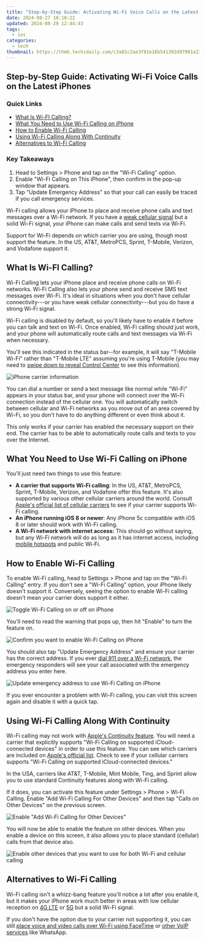```yaml
---
title: "Step-by-Step Guide: Activating Wi-Fi Voice Calls on the Latest iPhones"
date: 2024-08-27 18:10:22
updated: 2024-08-29 12:44:43
tags:
  - ios
categories:
  - tech
thumbnail: https://thmb.techidaily.com/c3a01c2ae3f81e16b541392d97981a23b54ae2c3ac66e84b016298cd54b25a5e.jpg
---
```


## Step-by-Step Guide: Activating Wi-Fi Voice Calls on the Latest iPhones

### Quick Links

* [What Is Wi-FI Calling?](https://bypass-frp.techidaily.com/in-2024-ultimate-guide-on-vivo-y56-5g-frp-bypass-by-drfone-android/)
* [What You Need to Use Wi-Fi Calling on iPhone](https://facebook-video-footage.techidaily.com/updated-tips-and-tricks-for-creating-engaging-collab-videos-on-youtube/)
* [How to Enable Wi-Fi Calling](https://location-social.techidaily.com/in-2024-edit-and-send-fake-location-on-telegram-for-your-apple-iphone-11-pro-max-in-3-ways-drfone-by-drfone-virtual-ios/)
* [Using Wi-Fi Calling Along With Continuity](https://techidaily.com/how-to-transfer-whatsapp-from-apple-iphone-6-to-other-iphone-11-pro-max-devices-drfone-by-drfone-transfer-whatsapp-from-ios-transfer-whatsapp-from-ios/)
* [Alternatives to Wi-Fi Calling](https://on-screen-recording.techidaily.com/updated-essential-free-nintendo-switch-games-for-2024/)

### Key Takeaways

1. Head to Settings > Phone and tap on the "Wi-Fi Calling" option.
2. Enable "Wi-Fi Calling on This iPhone", then confirm in the pop-up window that appears.
3. Tap "Update Emergency Address" so that your call can easily be traced if you call emergency services.

 Wi-Fi calling allows your iPhone to place and receive phone calls and text messages over a Wi-Fi network. If you have a [weak cellular signal](https://fox-access.techidaily.com/in-2024-crafting-compelling-iphone-shadow-images/) but a solid Wi-Fi signal, your iPhone can make calls and send texts via Wi-Fi.

 Support for Wi-Fi depends on which carrier you are using, though most support the feature. In the US, AT&T, MetroPCS, Sprint, T-Mobile, Verizon, and Vodafone support it.

##  What Is Wi-FI Calling?

 Wi-Fi Calling lets your iPhone place and receive phone calls on Wi-Fi networks. Wi-Fi Calling also lets your phone send and receive SMS text messages over Wi-Fi. It's ideal in situations when you don't have cellular connectivity---or you have weak cellular connectivity---but you do have a strong Wi-Fi signal.

 Wi-Fi calling is disabled by default, so you'll likely have to enable it before you can talk and text on Wi-Fi. Once enabled, Wi-Fi calling should just work, and your phone will automatically route calls and text messages via Wi-Fi when necessary.

 You'll see this indicated in the status bar--for example, it will say "T-Mobile Wi-Fi" rather than "T-Mobile LTE" assuming you're using T-Mobile (you may need to [swipe down to reveal Control Center](https://youtube-blog.techidaily.com/ring-how-tseries-harnesses-revenue-from-online-viewer-base-youtube/) to see this information).

![iPhone carrier information](https://static1.howtogeekimages.com/wordpress/wp-content/uploads/2015/09/img_55fdc5e898588.png) 

 You can dial a number or send a text message like normal while "Wi-Fi" appears in your status bar, and your phone will connect over the Wi-Fi connection instead of the cellular one. You will automatically switch between cellular and Wi-Fi networks as you move out of an area covered by Wi-Fi, so you don't have to do anything different or even think about it.

 This only works if your carrier has enabled the necessary support on their end. The carrier has to be able to automatically route calls and texts to you over the Internet.

##  What You Need to Use Wi-Fi Calling on iPhone

 You'll just need two things to use this feature:

* **A carrier that supports Wi-Fi calling**: In the US, AT&T, MetroPCS, Sprint, T-Mobile, Verizon, and Vodafone offer this feature. It's also supported by various other cellular carriers around the world. Consult [Apple's official list of cellular carriers](https://support.apple.com/en-us/HT204039) to see if your carrier supports Wi-Fi calling.
* **An iPhone running iOS 8 or newer**: Any iPhone 5c compatible with iOS 8 or later should work with Wi-Fi calling.
* **A Wi-Fi network with internet access:** This should go without saying, but any Wi-Fi network will do as long as it has internet access, including [mobile hotspots](https://driver-install.techidaily.com/how-to-update-lenovo-usb-c-dock-drivers-quickly-and-easily/) and public Wi-Fi.

##  How to Enable Wi-Fi Calling

 To enable Wi-Fi calling, head to Settings > Phone and tap on the "Wi-Fi Calling" entry. If you don't see a "Wi-Fi Calling" option, your iPhone likely doesn't support it. Conversely, seeing the option to enable Wi-Fi calling doesn't mean your carrier does support it either.

![Toggle Wi-Fi Calling on or off on iPhone](https://static1.howtogeekimages.com/wordpress/wp-content/uploads/2016/03/wifi_calling_toggle.jpg) 

 You'll need to read the warning that pops up, then hit "Enable" to turn the feature on.

![Confirm you want to enable Wi-Fi Calling on iPhone](https://static1.howtogeekimages.com/wordpress/wp-content/uploads/2016/03/enable_wifi_calling_popup.jpg) 

 You should also tap "Update Emergency Address" and ensure your carrier has the correct address. If you ever [dial 911 over a Wi-Fi network](https://android-unlock.techidaily.com/in-2024-remove-the-lock-screen-fingerprint-of-your-samsung-galaxy-f54-5g-by-drfone-android/), the emergency responders will see your call associated with the emergency address you enter here.

![Update emergency address to use Wi-Fi Calling on iPhone](https://static1.howtogeekimages.com/wordpress/wp-content/uploads/2016/03/update_emergency_address.png) 

 If you ever encounter a problem with Wi-Fi calling, you can visit this screen again and disable it with a quick tap.

##  Using Wi-Fi Calling Along With Continuity

 Wi-Fi calling may not work with [Apple's Continuity feature](https://youtube-blog.techidaily.com/ed-the-first-timers-blueprint-for-youtube-income-for-2024/). You will need a carrier that explicitly supports "Wi-Fi Calling on supported iCloud-connected devices" in order to use this feature. You can see which carriers are included on [Apple's official list](https://support.apple.com/en-us/HT204039). Check to see if your cellular carriers supports "Wi-Fi Calling on supported iCloud-connected devices."

 In the USA, carriers like AT&T, T-Mobile, Mint Mobile, Ting, and Sprint allow you to use standard Continuity features along with Wi-Fi calling.

 If it does, you can activate this feature under Settings > Phone > Wi-Fi Calling. Enable "Add Wi-Fi Calling For Other Devices" and then tap "Calls on Other Devices" on the previous screen.

![Enable "Add Wi-Fi Calling for Other Devices"](https://static1.howtogeekimages.com/wordpress/wp-content/uploads/2016/03/add_wifi_calling_other_devices.png) 

 You will now be able to enable the feature on other devices. When you enable a device on this screen, it also allows you to place standard (cellular) calls from that device also.

![Enable other devices that you want to use for both Wi-Fi and cellular calling](https://static1.howtogeekimages.com/wordpress/wp-content/uploads/2016/03/calls_on_other_devices.jpg) 

##  Alternatives to Wi-Fi Calling

 Wi-Fi calling isn't a whizz-bang feature you'll notice a lot after you enable it, but it makes your iPhone work much better in areas with low cellular reception on [4G LTE](https://android-pokemon-go.techidaily.com/latest-way-to-get-shiny-meltan-box-in-pokemon-go-mystery-box-on-oppo-reno-11-pro-5g-drfone-by-drfone-virtual-android/) or [5G](https://some-knowledge.techidaily.com/2024-approved-free-top-6-best-apps-to-remove-objects-from-photo-on-iphone/) but a solid Wi-Fi signal.

 If you don't have the option due to your carrier not supporting it, you can still [place voice and video calls over Wi-Fi using FaceTime](https://android-location-track.techidaily.com/top-6-appsservices-to-trace-any-tecno-pop-7-pro-location-by-mobile-number-drfone-by-drfone-virtual-android/) or [other VoIP services](https://extra-tips.techidaily.com/updated-compendium-classification-of-camera-types-for-videos/) like WhatsApp.

<ins class="adsbygoogle"
     style="display:block"
     data-ad-format="autorelaxed"
     data-ad-client="ca-pub-7571918770474297"
     data-ad-slot="1223367746"></ins>



<ins class="adsbygoogle"
     style="display:block"
     data-ad-client="ca-pub-7571918770474297"
     data-ad-slot="8358498916"
     data-ad-format="auto"
     data-full-width-responsive="true"></ins>

